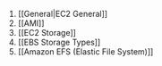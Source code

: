 1. [[General|EC2 General]]
2. [[AMI]]
3. [[EC2 Storage]]
4. [[EBS Storage Types]]
5. [[Amazon EFS (Elastic File System)]]